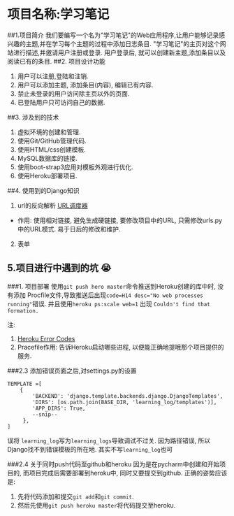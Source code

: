 # 项目名称:学习笔记
##1.项目简介
我们要编写一个名为"学习笔记"的Web应用程序,让用户能够记录感兴趣的主题,并在学习每个主题的过程中添加日志条目.
"学习笔记"的主页对这个网站进行描述,并邀请用户注册或登录. 用户登录后, 就可以创建新主题,添加条目以及阅读已有的条目.
##2. 项目设计功能
1. 用户可以注册,登陆和注销.
2. 用户可以添加主题, 添加条目(内容), 编辑已有内容.
3. 禁止未登录的用户访问除主页以外的页面.
4. 已登陆用户只可访问自己的数据.

##3. 涉及到的技术
1. 虚拟环境的创建和管理.
2. 使用Git/GitHub管理代码.
3. 使用HTML/css创建模板.
4. MySQL数据库的链接.
5. 使用boot-strap3应用对模板外观进行优化.
6. 使用Heroku部署项目.

##4. 使用到的Django知识
1. url的反向解析 [URL调度器](http://python.usyiyi.cn/django/topics/http/urls.html)
 - 作用:
 使用相对链接, 避免生成硬链接, 要修改项目中的URL, 只需修改urls.py中的URL模式. 易于日后的修改和维护.
2. 表单


## 5.项目进行中遇到的坑 :sob:
###1. 项目部署
 使用`git push hero master`命令推送到Heroku创建的库中时, 没有添加 Procfile文件,导致推送后出现` code=H14 desc="No web processes running" `错误.  并且使用`heroku ps:scale web=1` 出现 `Couldn't find that formation.`
  
  注:
 1. [Heroku Error Codes](https://devcenter.heroku.com/articles/error-codes#h14-no-web-dynos-running)
 2. Pracefile作用: 告诉Heroku启动哪些进程, 以便能正确地提哦那个项目提供的服务.
 
###2.3 添加错误页面之后,对settings.py的设置
```
TEMPLATE =[
    { 
        'BACKEND': 'django.template.backends.django.DjangoTemplates',
        'DIRS': [os.path.join(BASE_DIR, 'learning_log/templates')],
        'APP_DIRS': True,
        --snip--
     },
]
```
误将 `learning_log`写为`learning_logs`导致调试不过关. 因为路径错误, 所以Django找不到错误模板的所在地.
其实不写`learning_log`也可

###2.4 关于同时push代码至github和heroku
因为是在pycharm中创建和开始项目的, 而项目完成后需要部署到heroku中, 同时又要提交到github. 正确的姿势应该是:
 1. 先将代码添加和提交`git add`和`git commit`.
 2. 然后先使用`git push heroku master`将代码提交至heroku.
 




